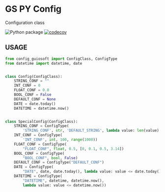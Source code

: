 # GS PY Config

Configuration class

![Python package](https://github.com/guionardo/py-config/workflows/Python%20package/badge.svg)
[![codecov](https://codecov.io/gh/guionardo/py-config/branch/develop/graph/badge.svg)](https://codecov.io/gh/guionardo/py-config)


## USAGE

``` python
from config_guiosoft import ConfigClass, ConfigType
from datetime import datetime, date


class Config(ConfigClass):
    STRING_CONF = ""
    INT_CONF = 0
    FLOAT_CONF = 0.0
    BOOL_CONF = False
    DEFAULT_CONF = None
    DATE = date.today()
    DATETIME = datetime.now()


class SpecialConfig(ConfigClass):
    STRING_CONF = ConfigType(
        'STRING_CONF', str, 'DEFAULT_STRING', lambda value: len(value) > 1)
    INT_CONF = ConfigType(
        'INT_CONF', int, 100, range(1000))
    FLOAT_CONF = ConfigType(
        "FLOAT_CONF", float, 0.5, [0, 0.1, 0.5, 3.14])
    BOOL_CONF = ConfigType(
        "BOOL_CONF", bool, False)
    DEFAULT_CONF = ConfigType("DEFAULT_CONF")
    DATE = ConfigType(
        "DATE", date, date.today(), lambda value: value <= date.today())
    DATETIME = ConfigType(
        "DATETIME", datetime, datetime.now(),
        lambda value: value <= datetime.now())
```